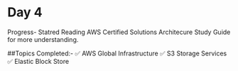 # Day 4

Progress- Statred Reading AWS Certified Solutions Architecure Study Guide for more understanding. 

##Topics Completed:-
✅ AWS Global Infrastructure
✅ S3 Storage Services 
✅ Elastic Block Store 
